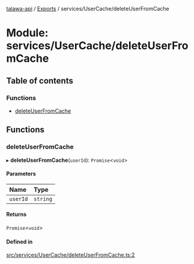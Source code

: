 [talawa-api](../README.md) / [Exports](../modules.md) / services/UserCache/deleteUserFromCache

# Module: services/UserCache/deleteUserFromCache

## Table of contents

### Functions

- [deleteUserFromCache](services_UserCache_deleteUserFromCache.md#deleteuserfromcache)

## Functions

### deleteUserFromCache

▸ **deleteUserFromCache**(`userId`): `Promise`\<`void`\>

#### Parameters

| Name | Type |
| :------ | :------ |
| `userId` | `string` |

#### Returns

`Promise`\<`void`\>

#### Defined in

[src/services/UserCache/deleteUserFromCache.ts:2](https://github.com/PalisadoesFoundation/talawa-api/blob/e919df4/src/services/UserCache/deleteUserFromCache.ts#L2)
